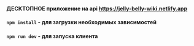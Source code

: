 #### ДЕСКТОПНОЕ приложение на api https://jelly-belly-wiki.netlify.app

#### `npm install` - для загрузки необходимых зависимостей
#### `npm run dev` - для запуска клиента
